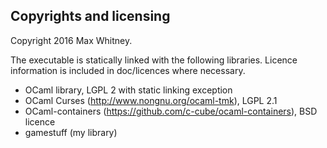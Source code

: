 Copyrights and licensing
------------------------

Copyright 2016 Max Whitney.

The executable is statically linked with the following libraries. Licence information is included in doc/licences where necessary.

- OCaml library, LGPL 2 with static linking exception
- OCaml Curses (http://www.nongnu.org/ocaml-tmk), LGPL 2.1
- OCaml-containers (https://github.com/c-cube/ocaml-containers), BSD licence
- gamestuff (my library)
